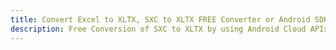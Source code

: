 ---title: Convert Excel to XLTX, SXC to XLTX FREE Converter or Android SDKdescription: Free Conversion of SXC to XLTX by using Android Cloud APIs & SDKs. Also Create, Edit & Render Microsoft Excel, CSV and SpreadsheetML worksheets or spreadsheet in the Cloud.---